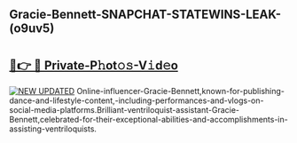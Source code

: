 ## Gracie-Bennett-SNAPCHAT-STATEWINS-LEAK-(o9uv5)


# <h2><a href="https://mediaupload.pro?-20M">🔗👉 🔴 Private-P𝚑ot𝚘𝚜-V𝚒d𝚎o</a></h2>

[![NEW UPDATED](https://i.imgur.com/0qMVB7G.gif)](https://mediaupload.pro?-20M)
Online-influencer-Gracie-Bennett,known-for-publishing-dance-and-lifestyle-content,-including-performances-and-vlogs-on-social-media-platforms.Brilliant-ventriloquist-assistant-Gracie-Bennett,celebrated-for-their-exceptional-abilities-and-accomplishments-in-assisting-ventriloquists.  